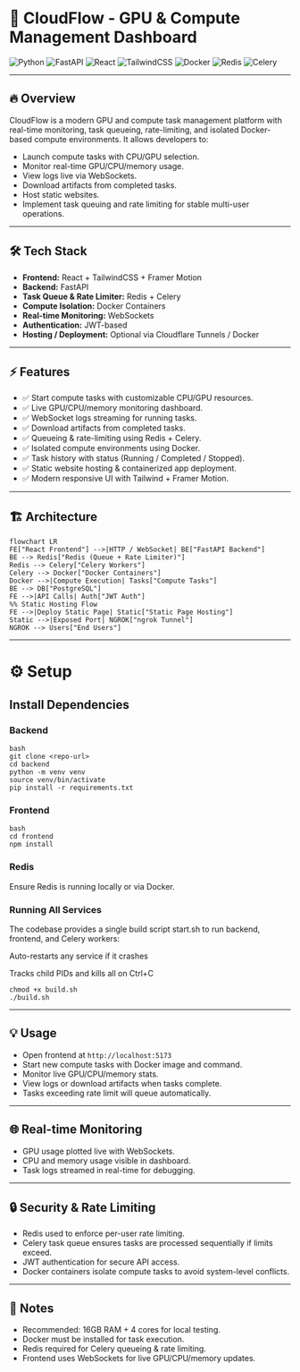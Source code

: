 # 🚀 CloudFlow - GPU & Compute Management Dashboard

![Python](https://img.shields.io/badge/Python-3670A0?style=for-the-badge&logo=python&logoColor=ffdd54)
![FastAPI](https://img.shields.io/badge/FastAPI-009688?style=for-the-badge&logo=fastapi)
![React](https://img.shields.io/badge/React-20232A?style=for-the-badge&logo=react&logoColor=61DAFB)
![TailwindCSS](https://img.shields.io/badge/TailwindCSS-06B6D4?style=for-the-badge&logo=tailwind-css&logoColor=white)
![Docker](https://img.shields.io/badge/Docker-2496ED?style=for-the-badge&logo=docker&logoColor=white)
![Redis](https://img.shields.io/badge/Redis-DC382D?style=for-the-badge&logo=redis&logoColor=white)
![Celery](https://img.shields.io/badge/Celery-ffffff?style=for-the-badge&logo=celery&logoColor=green)

---

## 🔥 Overview

CloudFlow is a modern GPU and compute task management platform with real-time monitoring, task queueing, rate-limiting, and isolated Docker-based compute environments. It allows developers to:

- Launch compute tasks with CPU/GPU selection.
- Monitor real-time GPU/CPU/memory usage.
- View logs live via WebSockets.
- Download artifacts from completed tasks.
- Host static websites.
- Implement task queuing and rate limiting for stable multi-user operations.

---

## 🛠 Tech Stack

- **Frontend:** React + TailwindCSS + Framer Motion
- **Backend:** FastAPI
- **Task Queue & Rate Limiter:** Redis + Celery
- **Compute Isolation:** Docker Containers
- **Real-time Monitoring:** WebSockets
- **Authentication:** JWT-based
- **Hosting / Deployment:** Optional via Cloudflare Tunnels / Docker

---

## ⚡ Features

- ✅ Start compute tasks with customizable CPU/GPU resources.
- ✅ Live GPU/CPU/memory monitoring dashboard.
- ✅ WebSocket logs streaming for running tasks.
- ✅ Download artifacts from completed tasks.
- ✅ Queueing & rate-limiting using Redis + Celery.
- ✅ Isolated compute environments using Docker.
- ✅ Task history with status (Running / Completed / Stopped).
- ✅ Static website hosting & containerized app deployment.
- ✅ Modern responsive UI with Tailwind + Framer Motion.

---

## 🏗 Architecture

```mermaid
flowchart LR
FE["React Frontend"] -->|HTTP / WebSocket| BE["FastAPI Backend"]
BE --> Redis["Redis (Queue + Rate Limiter)"]
Redis --> Celery["Celery Workers"]
Celery --> Docker["Docker Containers"]
Docker -->|Compute Execution| Tasks["Compute Tasks"]
BE --> DB["PostgreSQL"]
FE -->|API Calls| Auth["JWT Auth"]
%% Static Hosting Flow
FE -->|Deploy Static Page| Static["Static Page Hosting"]
Static -->|Exposed Port| NGROK["ngrok Tunnel"]
NGROK --> Users["End Users"]
```
---

# ⚙️ Setup

## Install Dependencies
### Backend

``` 
bash
git clone <repo-url>
cd backend
python -m venv venv
source venv/bin/activate
pip install -r requirements.txt
``` 

### Frontend

``` 
bash
cd frontend
npm install
``` 
### Redis

Ensure Redis is running locally or via Docker.

### Running All Services
The codebase provides a single build script start.sh to run backend, frontend, and Celery workers:

Auto-restarts any service if it crashes

Tracks child PIDs and kills all on Ctrl+C

```
chmod +x build.sh
./build.sh
```

---

## 💡 Usage

- Open frontend at `http://localhost:5173`
- Start new compute tasks with Docker image and command.
- Monitor live GPU/CPU/memory stats.
- View logs or download artifacts when tasks complete.
- Tasks exceeding rate limit will queue automatically.

---

## 🌐 Real-time Monitoring

- GPU usage plotted live with WebSockets.
- CPU and memory usage visible in dashboard.
- Task logs streamed in real-time for debugging.

---

## 🔒 Security & Rate Limiting

- Redis used to enforce per-user rate limiting.
- Celery task queue ensures tasks are processed sequentially if limits exceed.
- JWT authentication for secure API access.
- Docker containers isolate compute tasks to avoid system-level conflicts.

---

## 📌 Notes

- Recommended: 16GB RAM + 4 cores for local testing.
- Docker must be installed for task execution.
- Redis required for Celery queueing & rate limiting.
- Frontend uses WebSockets for live GPU/CPU/memory updates.


